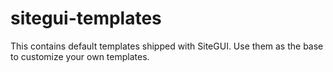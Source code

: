# sitegui-templates
This contains default templates shipped with SiteGUI. Use them as the base to customize your own templates.

